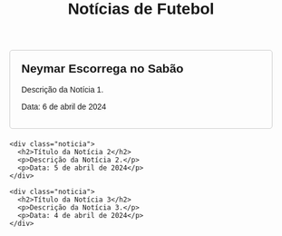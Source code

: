<!DOCTYPE html>
<html>
<head>
  <title>Notícias de Futebol</title>
  <style>
    /* Estilos CSS */
    body {
      font-family: Arial, sans-serif;
      margin: 0;
      padding: 0;
    }
    
    header {
      background-color: #333;
      color: #fff;
      padding: 20px;
      text-align: center;
    }
    
    h1 {
      margin: 0;
    }
    
    main {
      margin: 20px;
    }
    
    .noticia {
      border: 1px solid #ccc;
      border-radius: 5px;
      padding: 20px;
      margin-bottom: 20px;
    }
    
    .noticia h2 {
      margin-top: 0;
    }
    
    .noticia p {
      margin-bottom: 10px;
    }
  </style>
</head>
<body>
  <header>
    <h1>Notícias de Futebol</h1>
  </header>
  
  <main>
    <div class="noticia">
      <h2>Neymar Escorrega no Sabão</h2>
      <p>Descrição da Notícia 1.</p>
      <p>Data: 6 de abril de 2024</p>
    </div>
    
    <div class="noticia">
      <h2>Título da Notícia 2</h2>
      <p>Descrição da Notícia 2.</p>
      <p>Data: 5 de abril de 2024</p>
    </div>
    
    <div class="noticia">
      <h2>Título da Notícia 3</h2>
      <p>Descrição da Notícia 3.</p>
      <p>Data: 4 de abril de 2024</p>
    </div>
  </main>
</body>
</html>
